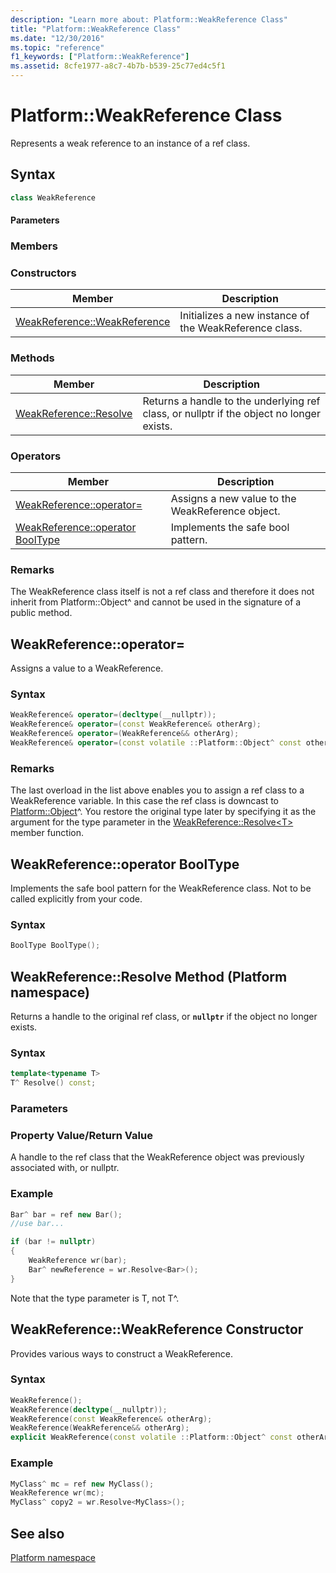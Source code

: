 ```yaml
---
description: "Learn more about: Platform::WeakReference Class"
title: "Platform::WeakReference Class"
ms.date: "12/30/2016"
ms.topic: "reference"
f1_keywords: ["Platform::WeakReference"]
ms.assetid: 8cfe1977-a8c7-4b7b-b539-25c77ed4c5f1
---
```

# Platform::WeakReference Class

Represents a weak reference to an instance of a ref class.

## Syntax

```cpp
class WeakReference
```

#### Parameters

### Members

### Constructors

|Member|Description|
|------------|-----------------|
|[WeakReference::WeakReference](#ctor)|Initializes a new instance of the WeakReference class.|

### Methods

|Member|Description|
|------------|-----------------|
|[WeakReference::Resolve](#resolve)|Returns a handle to the underlying ref class, or nullptr if the object no longer exists.|

### Operators

|Member|Description|
|------------|-----------------|
|[WeakReference::operator=](#operator-assign)|Assigns a new value to the WeakReference object.|
|[WeakReference::operator BoolType](#booltype)|Implements the safe bool pattern.|

### Remarks

The WeakReference class itself is not a ref class and therefore it does not inherit from Platform::Object^ and cannot be used in the signature of a public method.

## <a name="operator-assign"></a> WeakReference::operator=

Assigns a value to a WeakReference.

### Syntax

```cpp
WeakReference& operator=(decltype(__nullptr));
WeakReference& operator=(const WeakReference& otherArg);
WeakReference& operator=(WeakReference&& otherArg);
WeakReference& operator=(const volatile ::Platform::Object^ const otherArg);
```

### Remarks

The last overload in the list above enables you to assign a ref class to a WeakReference variable. In this case the ref class is downcast to [Platform::Object](../cppcx/platform-object-class.md)^. You restore the original type later by specifying it as the argument for the type parameter in the [WeakReference::Resolve\<T>](#resolve) member function.

## <a name="booltype"></a> WeakReference::operator BoolType

Implements the safe bool pattern for the WeakReference class. Not to be called explicitly from your code.

### Syntax

```cpp
BoolType BoolType();
```

## <a name="resolve"></a> WeakReference::Resolve Method (Platform namespace)

Returns a handle to the original ref class, or **`nullptr`** if the object no longer exists.

### Syntax

```cpp
template<typename T>
T^ Resolve() const;
```

### Parameters

### Property Value/Return Value

A handle to the ref class that the WeakReference object was previously associated with, or nullptr.

### Example

```cpp
Bar^ bar = ref new Bar();
//use bar...

if (bar != nullptr)
{
    WeakReference wr(bar);
    Bar^ newReference = wr.Resolve<Bar>();
}
```

Note that the type parameter is T, not T^.

## <a name="ctor"></a> WeakReference::WeakReference Constructor

Provides various ways to construct a WeakReference.

### Syntax

```cpp
WeakReference();
WeakReference(decltype(__nullptr));
WeakReference(const WeakReference& otherArg);
WeakReference(WeakReference&& otherArg);
explicit WeakReference(const volatile ::Platform::Object^ const otherArg);
```

### Example

```cpp
MyClass^ mc = ref new MyClass();
WeakReference wr(mc);
MyClass^ copy2 = wr.Resolve<MyClass>();
```

## See also

[Platform namespace](../cppcx/platform-namespace-c-cx.md)
